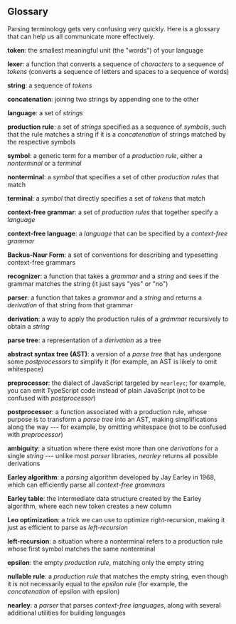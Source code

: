 ## Glossary

Parsing terminology gets very confusing very quickly. Here is a glossary that
can help us all communicate more effectively.

**token**: the smallest meaningful unit (the "words") of your language

**lexer**: a function that converts a sequence of *characters* to a sequence of
*tokens* (converts a sequence of letters and spaces to a sequence of words)

**string**: a sequence of *tokens*

**concatenation**: joining two strings by appending one to the other

**language**: a set of *strings*

**production rule**: a set of *strings* specified as a sequence of *symbols*,
such that the rule matches a string if it is a *concatenation* of strings
matched by the respective symbols

**symbol**: a generic term for a member of a *production rule*, either a
*nonterminal* or a *terminal*

**nonterminal**: a *symbol* that specifies a set of other *production rules*
that match

**terminal**: a *symbol* that directly specifies a set of *tokens* that match

**context-free grammar**: a set of *production rules* that together specify a
*language*

**context-free language**: a *language* that can be specified by a
*context-free grammar*

**Backus-Naur Form**: a set of conventions for describing and typesetting
context-free grammars

**recognizer**: a function that takes a *grammar* and a *string* and sees if
the grammar matches the string (it just says "yes" or "no")

**parser**: a function that takes a *grammar* and a *string* and returns a
*derivation* of that string from that grammar

**derivation**: a way to apply the production rules of a *grammar* recursively
to obtain a *string*

**parse tree**: a representation of a *derivation* as a tree

**abstract syntax tree (AST)**: a version of a *parse tree* that has undergone
some *postprocessors* to simplify it (for example, an AST is likely to omit
whitespace)

**preprocessor**: the dialect of JavaScript targeted by `nearleyc`; for
example, you can emit TypeScript code instead of plain JavaScript (not to be
confused with *postprocessor*)

**postprocessor**: a function associated with a production rule, whose purpose
is to transform a *parse tree* into an AST, making simplifications along the
way --- for example, by omitting whitespace (not to be confused with
*preprocessor*)

**ambiguity**: a situation where there exist more than one *derivations* for a
single *string* --- unlike most *parser* libraries, *nearley* returns all
possible derivations

**Earley algorithm**: a *parsing* algorithm developed by Jay Earley in 1968,
which can efficiently parse all *context-free grammars*

**Earley table**: the intermediate data structure created by the Earley
algorithm, where each new token creates a new column

**Leo optimization**: a trick we can use to optimize right-recursion, making it
just as efficient to parse as *left-recursion*

**left-recursion**: a situation where a nonterminal refers to a production rule
whose first symbol matches the same nonterminal

**epsilon**: the empty *production rule*, matching only the empty string

**nullable rule**: a *production rule* that matches the empty string, even
though it is not necessarily equal to the *epsilon* rule (for example, the
*concatenation* of epsilon with epsilon)

**nearley**: a *parser* that parses *context-free languages*, along with
several additional utilities for building languages
